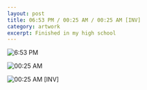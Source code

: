 ```yaml
---
layout: post
title: 06:53 PM / 00:25 AM / 00:25 AM [INV]
category: artwork
excerpt: Finished in my high school
---
```


<p><img src="{{ site.file }}/work/0653-pm.jpg" alt="6:53 PM"></p>

<p><img src="{{ site.file }}/work/0025-am.jpg" alt="00:25 AM"></p>

<p><img src="{{ site.file }}/work/0025-am-inv.jpg" alt="00:25 AM [INV]"></p>
